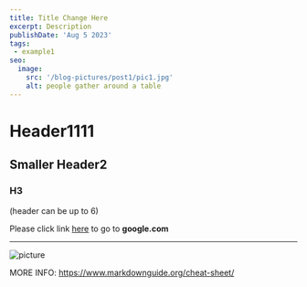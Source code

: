 ```yaml
---
title: Title Change Here
excerpt: Description
publishDate: 'Aug 5 2023'
tags:
 - example1
seo:
  image:
    src: '/blog-pictures/post1/pic1.jpg'
    alt: people gather around a table
---
```


# Header1111
## Smaller Header2
### H3
(header can be up to 6)

Please click link [here](http://google.com) to go to **google.com**

---

![picture](/blog-pictures/post1/pic2.jpg)

MORE INFO: https://www.markdownguide.org/cheat-sheet/

